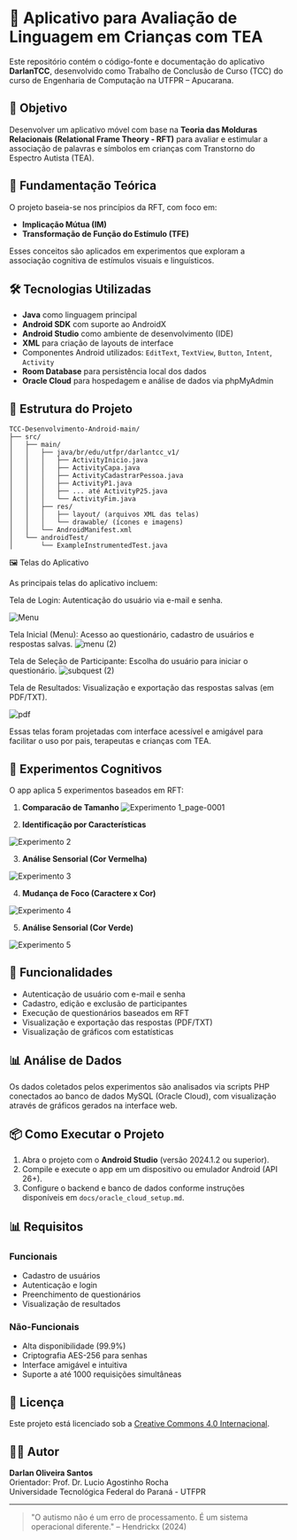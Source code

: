# 📱 Aplicativo para Avaliação de Linguagem em Crianças com TEA

Este repositório contém o código-fonte e documentação do aplicativo **DarlanTCC**, desenvolvido como Trabalho de Conclusão de Curso (TCC) do curso de Engenharia de Computação na UTFPR – Apucarana.

## 🎯 Objetivo

Desenvolver um aplicativo móvel com base na **Teoria das Molduras Relacionais (Relational Frame Theory - RFT)** para avaliar e estimular a associação de palavras e símbolos em crianças com Transtorno do Espectro Autista (TEA).

## 🧠 Fundamentação Teórica

O projeto baseia-se nos princípios da RFT, com foco em:

- **Implicação Mútua (IM)**
- **Transformação de Função do Estímulo (TFE)**

Esses conceitos são aplicados em experimentos que exploram a associação cognitiva de estímulos visuais e linguísticos.

## 🛠️ Tecnologias Utilizadas

- **Java** como linguagem principal
- **Android SDK** com suporte ao AndroidX
- **Android Studio** como ambiente de desenvolvimento (IDE)
- **XML** para criação de layouts de interface
- Componentes Android utilizados: `EditText`, `TextView`, `Button`, `Intent`, `Activity`
- **Room Database** para persistência local dos dados
- **Oracle Cloud** para hospedagem e análise de dados via phpMyAdmin

## 📱 Estrutura do Projeto

```
TCC-Desenvolvimento-Android-main/
├── src/
│   ├── main/
│   │   ├── java/br/edu/utfpr/darlantcc_v1/
│   │   │   ├── ActivityInicio.java
│   │   │   ├── ActivityCapa.java
│   │   │   ├── ActivityCadastrarPessoa.java
│   │   │   ├── ActivityP1.java
│   │   │   ├── ... até ActivityP25.java
│   │   │   └── ActivityFim.java
│   │   ├── res/
│   │   │   ├── layout/ (arquivos XML das telas)
│   │   │   └── drawable/ (ícones e imagens)
│   │   └── AndroidManifest.xml
│   └── androidTest/
│       └── ExampleInstrumentedTest.java
```

🖼️ Telas do Aplicativo

As principais telas do aplicativo incluem:

Tela de Login: Autenticação do usuário via e-mail e senha.

![Menu](https://github.com/user-attachments/assets/b351c84b-afb0-4b94-92e2-19b0d5ab0565)

Tela Inicial (Menu): Acesso ao questionário, cadastro de usuários e respostas salvas.
![menu (2)](https://github.com/user-attachments/assets/1f78f37d-389a-45fd-ac5e-05f221d6b2f9)

Tela de Seleção de Participante: Escolha do usuário para iniciar o questionário.
![subquest (2)](https://github.com/user-attachments/assets/ce2572a7-2b68-44c2-ac85-8a23a4491ba8)


Tela de Resultados: Visualização e exportação das respostas salvas (em PDF/TXT).

![pdf](https://github.com/user-attachments/assets/28cfabc6-a8cf-456f-8595-e6058ae59bc9)

Essas telas foram projetadas com interface acessível e amigável para facilitar o uso por pais, terapeutas e crianças com TEA.


## 🧪 Experimentos Cognitivos

O app aplica 5 experimentos baseados em RFT:

1. **Comparacão de Tamanho**
![Experimento 1_page-0001](https://github.com/user-attachments/assets/7ca797a8-a846-42aa-bd1d-6148b036cb77)


2. **Identificação por Características**

![Experimento 2](https://github.com/user-attachments/assets/28067f7c-7454-46aa-b833-d85cee8fe682)

3. **Análise Sensorial (Cor Vermelha)**

![Experimento 3](https://github.com/user-attachments/assets/90732a42-79cb-4f13-a74d-6ea634f83f50)


4. **Mudança de Foco (Caractere x Cor)**

![Experimento 4](https://github.com/user-attachments/assets/b19c563b-0309-464e-93e1-ee9bd11b7fc2)

5. **Análise Sensorial (Cor Verde)**

![Experimento 5](https://github.com/user-attachments/assets/fc541b5e-03e9-4b37-8f23-64dda5f0851c)


## 🔐 Funcionalidades

- Autenticação de usuário com e-mail e senha
- Cadastro, edição e exclusão de participantes
- Execução de questionários baseados em RFT
- Visualização e exportação das respostas (PDF/TXT)
- Visualização de gráficos com estatísticas

## 📊 Análise de Dados

Os dados coletados pelos experimentos são analisados via scripts PHP conectados ao banco de dados MySQL (Oracle Cloud), com visualização através de gráficos gerados na interface web.

## 📦 Como Executar o Projeto

1. Abra o projeto com o **Android Studio** (versão 2024.1.2 ou superior).
2. Compile e execute o app em um dispositivo ou emulador Android (API 26+).
3. Configure o backend e banco de dados conforme instruções disponíveis em `docs/oracle_cloud_setup.md`.

## 📊 Requisitos

### Funcionais

- Cadastro de usuários
- Autenticação e login
- Preenchimento de questionários
- Visualização de resultados

### Não-Funcionais

- Alta disponibilidade (99.9%)
- Criptografia AES-256 para senhas
- Interface amigável e intuitiva
- Suporte a até 1000 requisições simultâneas

## 📁 Licença

Este projeto está licenciado sob a [Creative Commons 4.0 Internacional](https://creativecommons.org/licenses/by/4.0/deed.pt_BR).

## 👨‍🏫 Autor

**Darlan Oliveira Santos**  
Orientador: Prof. Dr. Lucio Agostinho Rocha  
Universidade Tecnológica Federal do Paraná - UTFPR

---

> "O autismo não é um erro de processamento. É um sistema operacional diferente." – Hendrickx (2024)

